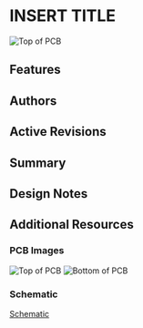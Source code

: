 # INSERT TITLE

![Top of PCB](outputs/POE/top.png)

## Features

## Authors

## Active Revisions

## Summary

## Design Notes

## Additional Resources

### PCB Images

![Top of PCB](outputs/POE/top.png)
![Bottom of PCB](outputs/POE/bottom.png)

### Schematic

[Schematic](outputs/servo/sch.pdf)